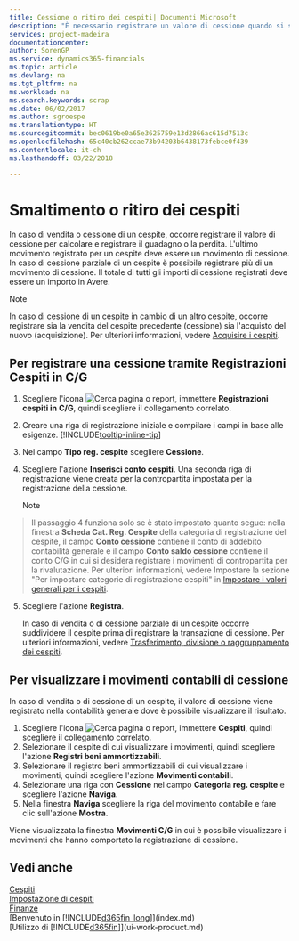 ```yaml
---
title: Cessione o ritiro dei cespiti| Documenti Microsoft
description: "È necessario registrare un valore di cessione quando si scarta, si vende o si ritira un cespite."
services: project-madeira
documentationcenter: 
author: SorenGP
ms.service: dynamics365-financials
ms.topic: article
ms.devlang: na
ms.tgt_pltfrm: na
ms.workload: na
ms.search.keywords: scrap
ms.date: 06/02/2017
ms.author: sgroespe
ms.translationtype: HT
ms.sourcegitcommit: bec0619be0a65e3625759e13d2866ac615d7513c
ms.openlocfilehash: 65c40cb262ccae73b94203b6438173febce0f439
ms.contentlocale: it-ch
ms.lasthandoff: 03/22/2018

---
```

# <a name="dispose-of-or-retire-fixed-assets"></a>Smaltimento o ritiro dei cespiti
In caso di vendita o cessione di un cespite, occorre registrare il valore di cessione per calcolare e registrare il guadagno o la perdita. L'ultimo movimento registrato per un cespite deve essere un movimento di cessione. In caso di cessione parziale di un cespite è possibile registrare più di un movimento di cessione. Il totale di tutti gli importi di cessione registrati deve essere un importo in Avere.  

> [!NOTE]  
>   In caso di cessione di un cespite in cambio di un altro cespite, occorre registrare sia la vendita del cespite precedente (cessione) sia l'acquisto del nuovo (acquisizione). Per ulteriori informazioni, vedere [Acquisire i cespiti](fa-how-acquire.md).  

## <a name="to-post-a-disposal-from-the-fixed-asset-gl-journal"></a>Per registrare una cessione tramite Registrazioni Cespiti in C/G
1. Scegliere l'icona ![Cerca pagina o report](media/ui-search/search_small.png "icona Cerca pagina o report"), immettere **Registrazioni cespiti in C/G**, quindi scegliere il collegamento correlato.  
2. Creare una riga di registrazione iniziale e compilare i campi in base alle esigenze. [!INCLUDE[tooltip-inline-tip](includes/tooltip-inline-tip_md.md)]  
3. Nel campo **Tipo reg. cespite** scegliere **Cessione**.  
4. Scegliere l'azione **Inserisci conto cespiti**. Una seconda riga di registrazione viene creata per la contropartita impostata per la registrazione della cessione.  

    > [!NOTE]  
>   Il passaggio 4 funziona solo se è stato impostato quanto segue: nella finestra **Scheda Cat. Reg. Cespite** della categoria di registrazione del cespite, il campo **Conto cessione** contiene il conto di addebito contabilità generale e il campo **Conto saldo cessione** contiene il conto C/G in cui si desidera registrare i movimenti di contropartita per la rivalutazione. Per ulteriori informazioni, vedere Impostare la sezione "Per impostare categorie di registrazione cespiti" in [Impostare i valori generali per i cespiti](fa-how-setup-general.md).  
5. Scegliere l'azione **Registra**.  

    In caso di vendita o di cessione parziale di un cespite occorre suddividere il cespite prima di registrare la transazione di cessione. Per ulteriori informazioni, vedere [Trasferimento, divisione o raggruppamento dei cespiti](fa-how-trans-split-combine.md).  

## <a name="to-view-disposal-ledger-entries"></a>Per visualizzare i movimenti contabili di cessione
In caso di vendita o di cessione di un cespite, il valore di cessione viene registrato nella contabilità generale dove è possibile visualizzare il risultato.  

1. Scegliere l'icona ![Cerca pagina o report](media/ui-search/search_small.png "icona Cerca pagina o report"), immettere **Cespiti**, quindi scegliere il collegamento correlato.  
2. Selezionare il cespite di cui visualizzare i movimenti, quindi scegliere l'azione **Registri beni ammortizzabili**.  
3. Selezionare il registro beni ammortizzabili di cui visualizzare i movimenti, quindi scegliere l'azione **Movimenti contabili**.  
4. Selezionare una riga con **Cessione** nel campo **Categoria reg. cespite** e scegliere l'azione **Naviga**.  
5. Nella finestra **Naviga** scegliere la riga del movimento contabile e fare clic sull'azione **Mostra**.  

Viene visualizzata la finestra **Movimenti C/G** in cui è possibile visualizzare i movimenti che hanno comportato la registrazione di cessione.  

## <a name="see-also"></a>Vedi anche
[Cespiti](fa-manage.md)  
[Impostazione di cespiti](fa-setup.md)  
[Finanze](finance.md)  
[Benvenuto in [!INCLUDE[d365fin_long](includes/d365fin_long_md.md)]](index.md)  
[Utilizzo di [!INCLUDE[d365fin](includes/d365fin_md.md)]](ui-work-product.md)

